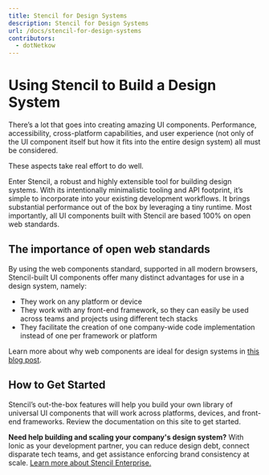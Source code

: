 ```yaml
---
title: Stencil for Design Systems
description: Stencil for Design Systems
url: /docs/stencil-for-design-systems
contributors:
  - dotNetkow
---
```


# Using Stencil to Build a Design System

There’s a lot that goes into creating amazing UI components. Performance, accessibility, cross-platform capabilities, and user experience (not only of the UI component itself but how it fits into the entire design system) all must be considered.

These aspects take real effort to do well.

Enter Stencil, a robust and highly extensible tool for building design systems. With its intentionally minimalistic tooling and API footprint, it’s simple to incorporate into your existing development workflows. It brings substantial performance out of the box by leveraging a tiny runtime. Most importantly, all UI components built with Stencil are based 100% on open web standards.

## The importance of open web standards
By using the web components standard, supported in all modern browsers, Stencil-built UI components offer many distinct advantages for use in a design system, namely:

* They work on any platform or device
* They work with any front-end framework, so they can easily be used across teams and projects using different tech stacks
* They facilitate the creation of one company-wide code implementation instead of one per framework or platform

Learn more about why web components are ideal for design systems in [this blog post](https://blog.ionicframework.com/5-reasons-web-components-are-perfect-for-design-systems/).

## How to Get Started
Stencil’s out-the-box features will help you build your own library of universal UI components that will work across platforms, devices, and front-end frameworks. Review the documentation on this site to get started.

__Need help building and scaling your company's design system?__ With Ionic as your development partner, you can reduce design debt, connect disparate tech teams, and get assistance enforcing brand consistency at scale. [Learn more about Stencil Enterprise.](https://ionic.io/products/stencil)
